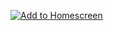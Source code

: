 [![Add to Homescreen](https://img.shields.io/badge/Skynet-Add%20To%20Homescreen-00c65e?logo=skynet&labelColor=0d0d0d)](https://homescreen.hns.siasky.net/#/skylink/AQBNuBxEthcw7jxDi24ejFubmoiQ1trcB0zcE0JvqHG-cA)

